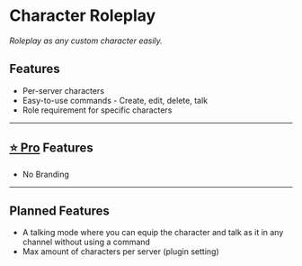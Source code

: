 # Character Roleplay
*Roleplay as any custom character easily.*

## Features

* Per-server characters
* Easy-to-use commands - Create, edit, delete, talk
* Role requirement for specific characters

***

## [⭐ Pro](https://inventutor-shop.fourthwall.com/pages/about-inventutor-pro) Features

* No Branding

***

## Planned Features

* A talking mode where you can equip the character and talk as it in any channel without using a command
* Max amount of characters per server (plugin setting)
